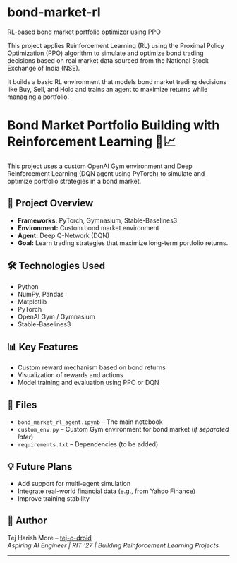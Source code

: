 # bond-market-rl
RL-based bond market portfolio optimizer using PPO

This project applies Reinforcement Learning (RL) using the Proximal Policy Optimization (PPO) algorithm to simulate and optimize bond trading decisions based on real market data sourced from the National Stock Exchange of India (NSE).

It builds a basic RL environment that models bond market trading decisions like Buy, Sell, and Hold and trains an agent to maximize returns while managing a portfolio.

# Bond Market Portfolio Building with Reinforcement Learning 🧠📈

This project uses a custom OpenAI Gym environment and Deep Reinforcement Learning (DQN agent using PyTorch) to simulate and optimize portfolio strategies in a bond market.

## 🚀 Project Overview
- **Frameworks:** PyTorch, Gymnasium, Stable-Baselines3
- **Environment:** Custom bond market environment
- **Agent:** Deep Q-Network (DQN)
- **Goal:** Learn trading strategies that maximize long-term portfolio returns.

## 🛠️ Technologies Used
- Python
- NumPy, Pandas
- Matplotlib
- PyTorch
- OpenAI Gym / Gymnasium
- Stable-Baselines3

## 📊 Key Features
- Custom reward mechanism based on bond returns
- Visualization of rewards and actions
- Model training and evaluation using PPO or DQN

## 📁 Files
- `bond_market_rl_agent.ipynb` – The main notebook
- `custom_env.py` – Custom Gym environment for bond market (*if separated later*)
- `requirements.txt` – Dependencies (to be added)

## 💡 Future Plans
- Add support for multi-agent simulation
- Integrate real-world financial data (e.g., from Yahoo Finance)
- Improve training stability

## 🧠 Author
Tej Harish More – [tej-o-droid](https://github.com/tej-o-droid)  
*Aspiring AI Engineer | RIT '27 | Building Reinforcement Learning Projects*

---


